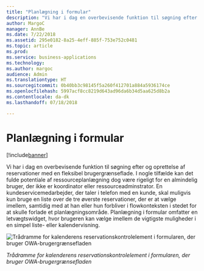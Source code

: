 ```yaml
---
title: "Planlægning i formular"
description: "Vi har i dag en overbevisende funktion til søgning efter og oprettelse af reservationer med en fleksibel brugergrænseflade."
author: MargoC
manager: AnnBe
ms.date: 7/22/2018
ms.assetid: 295e0182-8a25-4eff-885f-753e752c0481
ms.topic: article
ms.prod: 
ms.service: business-applications
ms.technology: 
ms.author: margoc
audience: Admin
ms.translationtype: HT
ms.sourcegitcommit: 0b40bb3c98145f5a260f412701a884a5936174ce
ms.openlocfilehash: 5997acf8cc8219d643ad96da6b34d5aa625d8b2a
ms.contentlocale: da-dk
ms.lasthandoff: 07/18/2018

---
```


#  <a name="in-form-scheduling"></a>Planlægning i formular

[!include[banner](../../../../includes/banner.md)]

Vi har i dag en overbevisende funktion til søgning efter og oprettelse af reservationer med en fleksibel brugergrænseflade. I nogle tilfælde kan det fulde potentiale af ressourceplanlægning dog være rigeligt for en almindelig bruger, der ikke er koordinator eller ressourceadminstrator. En kundeservicemedarbejder, der taler i telefon med en kunde, skal muligvis kun bruge en liste over de tre øverste reservationer, der er at vælge imellem, samtidig med at han eller hun forbliver i flowkonteksten i stedet for at skulle forlade et planlægningsområde.
Planlægning i formular omfatter en letvægtswidget, hvor brugeren kan vælge imellem de vigtigste muligheder i en simpel liste- eller kalendervisning.


![](media/in-form-scheduling-1.png "Trådramme for kalenderens reservationskontrolelement i formularen, der bruger OWA-brugergrænsefladen")
<!-- picture -->

*Trådramme for kalenderens reservationskontrolelement i formularen, der bruger OWA-brugergrænsefladen*

